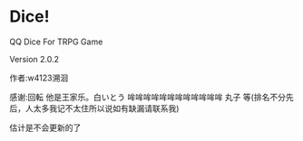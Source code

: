 # Dice!
QQ Dice For TRPG Game

Version 2.0.2

作者:w4123溯洄

感谢:回転 他是王家乐。白いとう 哞哞哞哞哞哞哞哞哞哞哞哞 丸子 等(排名不分先后，人太多我记不太住所以说如有缺漏请联系我)

估计是不会更新的了
